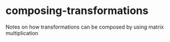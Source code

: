 # composing-transformations
Notes on how transformations can be composed by using matrix multiplication
